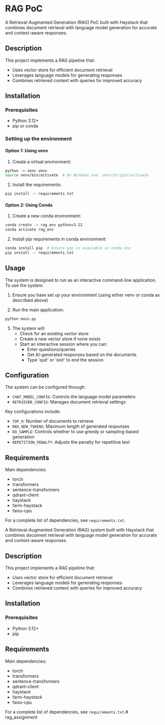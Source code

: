 # RAG PoC

A Retrieval-Augmented Generation (RAG) PoC built with Haystack that combines document retrieval with language model 
generation for accurate and context-aware responses.

## Description

This project implements a RAG pipeline that:
- Uses vector store for efficient document retrieval
- Leverages language models for generating responses
- Combines retrieved context with queries for improved accuracy

## Installation

### Prerequisites
- Python 3.12+
- pip or conda

### Setting up the environment

#### Option 1: Using venv
1. Create a virtual environment:
```bash
python -m venv venv
source venv/bin/activate  # On Windows use: venv\Scripts\activate
```

2. Install the requirements:
```bash
pip install -r requirements.txt
```

#### Option 2: Using Conda
1. Create a new conda environment:
```bash
conda create -n rag_env python=3.12
conda activate rag_env
```

2. Install pip requirements in conda environment:
```bash
conda install pip  # Ensure pip is available in conda env
pip install -r requirements.txt
```

## Usage

The system is designed to run as an interactive command-line application. To use the system:

1. Ensure you have set up your environment (using either venv or conda as described above)

2. Run the main application:
```bash
python main.py
```

3. The system will:
    - Check for an existing vector store
    - Create a new vector store if none exists
    - Start an interactive session where you can:
        - Enter questions/queries
        - Get AI-generated responses based on the documents
        - Type 'quit' or 'exit' to end the session

## Configuration

The system can be configured through:
- `CHAT_MODEL_CONFIG`: Controls the language model parameters
- `RETRIEVER_CONFIG`: Manages document retrieval settings

Key configurations include:
- `TOP_K`: Number of documents to retrieve
- `MAX_NEW_TOKENS`: Maximum length of generated responses
- `DO_SAMPLE`: Controls whether to use greedy or sampling-based generation
- `REPETITION_PENALTY`: Adjusts the penalty for repetitive text

## Requirements

Main dependencies:
- torch
- transformers
- sentence-transformers
- qdrant-client
- haystack
- farm-haystack
- faiss-cpu

For a complete list of dependencies, see `requirements.txt`.

A Retrieval-Augmented Generation (RAG) system built with Haystack that combines document retrieval with language model generation for accurate and context-aware responses.

## Description

This project implements a RAG pipeline that:
- Uses vector store for efficient document retrieval
- Leverages language models for generating responses
- Combines retrieved context with queries for improved accuracy

## Installation

### Prerequisites
- Python 3.12+
- pip




## Requirements

Main dependencies:
- torch
- transformers
- sentence-transformers
- qdrant-client
- haystack
- farm-haystack
- faiss-cpu

For a complete list of dependencies, see `requirements.txt`.# rag_assignment